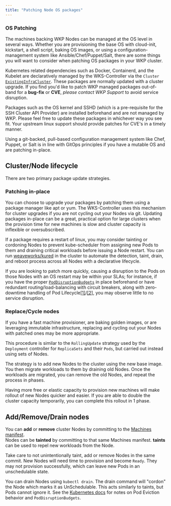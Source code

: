 ```yaml
---
title: "Patching Node OS packages"
---
```


### OS Patching

The machines backing WKP Nodes can be managed at the OS level in several ways.
Whether you are provisioning the base OS with cloud-init, kickstart, a shell script,
baking OS images, or using a configuration-management system like Ansible/Chef/Puppet/Salt, 
there are some things you will want to consider when patching OS packages in your WKP 
cluster.

Kubernetes related dependencies such as Docker, Containerd, and the Kubelet are 
declaratively managed by the WKS-Controller via the `Cluster` [`ExistingInfraCluster`](/reference/cluster.md).
These packages are normally updated with a cluster upgrade.
If you find you'd like to patch WKP managed packages out-of-band for a **bug-fix** or **CVE**, 
*please contact WKP Support* to avoid service disruption.

Packages such as the OS kernel and SSHD (which is a pre-requisite for the SSH Cluster API Provider) 
are installed beforehand and are not managed by WKP.
Please feel free to update these packages in whichever way you see fit.
Your upstream linux support should provide patches for CVE's in a timely manner.

Using a git-backed, pull-based configuration management system like Chef, Puppet, or Salt is 
in line with GitOps principles if you have a mutable OS and are patching in-place.


## Cluster/Node lifecycle

There are two primary package update strategies. 

### Patching in-place

You can choose to upgrade your packages by patching them using a package manager like 
apt or yum. The WKS-Controller uses this mechanism for cluster upgrades if you are not 
cycling out your Nodes via git.
Updating packages in-place can be a great, practical option for large clusters when the 
provision time for new machines is slow and cluster capacity is inflexible or oversubscribed.

If a package requires a restart of linux, you may consider tainting or cordoning Nodes 
to prevent kube-scheduler from assigning new Pods to them and draining critical workloads 
before issuing a Node restart.
You can run [weaveworks/kured](https://github.com/weaveworks/kured) in the cluster to 
automate the detection, taint, drain, and reboot process across all Nodes with a 
declarative lifecycle.

If you are looking to patch more quickly, causing a disruption to the Pods on those Nodes 
with an OS restart may be within your SLAs; for instance, if you have the proper 
[`PodDisruptionBudgets`](https://kubernetes.io/docs/tasks/run-application/configure-pdb/) in place beforehand 
or have redundant routing/load-balancing with circuit breakers, along with zero-downtime 
handling of Pod Lifecycle[[1]](https://kubernetes.io/docs/concepts/workloads/pods/pod-lifecycle/)/[[2]](https://www.youtube.com/watch?v=0o5C12kzEDI), 
you may observe little to no service disruption.

### Replace/Cycle nodes

If you have a fast machine provisioner, are baking golden images, or are leveraging 
immutable infrastructure, replacing and cycling out your Nodes with patched ones may be 
more appropriate. 

This procedure is similar to the `RollingUpdate` strategy used by the `Deployment` 
controller for `ReplicaSets` and their `Pods`, but carried out instead using sets of Nodes.

The strategy is to add new Nodes to the cluster using the new base image.
You then migrate workloads to them by draining old Nodes.
Once the workloads are migrated, you can remove the old Nodes, and repeat the process in phases.

Having more free or elastic capacity to provision new machines will make rollout of new 
Nodes quicker and easier.
If you are able to double the cluster capacity temporarily, you can complete this rollout 
in 1 phase.


## Add/Remove/Drain nodes

You can **add** or **remove** cluster Nodes by committing to the [Machines manifest](/reference/machines.md).  
Nodes can be **tainted** by committing to that same Machines manifest.
**taints** can be used to repel new workloads from the Node.

Take care to not unintentionally taint, add or remove Nodes in the same commit. 
New Nodes will need time to provision and become `Ready`. They may not provision 
successfully, which can leave new Pods in an unschedulable state. 

You can drain Nodes using `kubectl drain`.
The drain command will "cordon" the Node which marks it as UnSchedulable.
This acts similarly to taints, but Pods cannot ignore it.
See the [Kubernetes docs](https://kubernetes.io/docs/tasks/administer-cluster/safely-drain-node/) 
for notes on Pod Eviction behavior and `PodDisruptionBudgets`.
